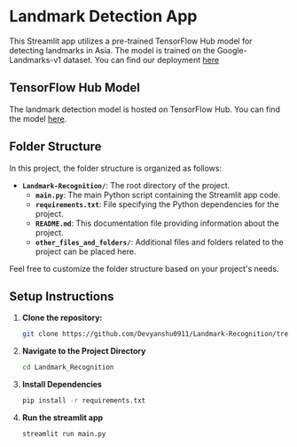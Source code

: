 # Landmark Detection App

This Streamlit app utilizes a pre-trained TensorFlow Hub model for detecting landmarks in Asia. The model is trained on the Google-Landmarks-v1 dataset.
You can find our deployment [here](https://asia-landmark-recognition.streamlit.app/)

## TensorFlow Hub Model

The landmark detection model is hosted on TensorFlow Hub. You can find the model [here](https://tfhub.dev/google/on_device_vision/classifier/landmarks_classifier_asia_V1/1).

## Folder Structure

In this project, the folder structure is organized as follows:

- **`Landmark-Recognition/`**: The root directory of the project.
  - **`main.py`**: The main Python script containing the Streamlit app code.
  - **`requirements.txt`**: File specifying the Python dependencies for the project.
  - **`README.md`**: This documentation file providing information about the project.
  - **`other_files_and_folders/`**: Additional files and folders related to the project can be placed here.

Feel free to customize the folder structure based on your project's needs.


## Setup Instructions

1. **Clone the repository:**

   ```bash
   git clone https://github.com/Devyanshu0911/Landmark-Recognition/tree/main

2. **Navigate to  the Project Directory**

   ```bash
   cd Landmark_Recognition

3. **Install Dependencies**

   ```bash
   pip install -r requirements.txt

4. **Run the streamlit app**

   ```bash
   streamlit run main.py

  


